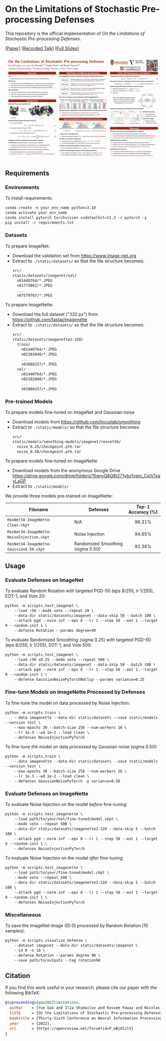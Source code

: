 # On the Limitations of Stochastic Pre-processing Defenses

This repository is the official implementation of *On the Limitations of Stochastic Pre-processing Defenses*.

[[Paper](https://arxiv.org/pdf/2206.09491)] [[Recorded Talk](https://neurips.cc/virtual/2022/poster/54675)] [[Full Slides](https://pages.cs.wisc.edu/~gy/assets/pdf/stochastic-preprocessing-slides.pdf)]

[![Poster](figs/poster.jpg)](https://neurips.cc/media/PosterPDFs/NeurIPS%202022/54675.png)

## Requirements

### Environments

To install requirements:

```shell
conda create -n your_env_name python=3.10
conda activate your_env_name
conda install pytorch torchvision cudatoolkit=11.3 -c pytorch -y
pip install -r requirements.txt
```

### Datasets

To prepare ImageNet:
* Download the validation set from https://www.image-net.org
* Extract to `./static/datasets/` so that the file structure becomes:
    ```
    src/
    static/datasets/imagenet/val/
      n01440764/*.JPEG
      n01775062/*.JPEG
      ...
      n07579787/*.JPEG
    ```

To prepare ImageNette:
* Download the full dataset ("320 px") from https://github.com/fastai/imagenette
* Extract to `./static/datasets/` so that the file structure becomes:
    ```
    src/
    static/datasets/imagenette2-320/
      train/
        n01440764/*.JPEG
        n02102040/*.JPEG
        ...
        n03888257/*.JPEG
      val/
        n01440764/*.JPEG
        n02102040/*.JPEG
        ...
        n03888257/*.JPEG
    ```

### Pre-trained Models

To prepare models fine-tuned on ImageNet and Gaussian noise
* Download models from https://github.com/locuslab/smoothing
* Extract to `./static/models/` so that the file structure becomes:
    ```
    src/
    static/models/smoothing-models/imagenet/resnet50/
      noise_0.25/checkpoint.pth.tar
      noise_0.50/checkpoint.pth.tar
    ```

To prepare models fine-tuned on ImageNette
* Download models from the anonymous Google Drive https://drive.google.com/drive/folders/15qnyQ8Q8t271vbcfvpm_CpiV1xavLaGP
* Extract to `./static/models/`

We provide three models pre-trained on ImageNette:

| Filename                                  | Defenses                          | Top-1 Accuracy (%) |
|-------------------------------------------|-----------------------------------|:------------------:|
| `ResNet34-ImageNette-Clean.ckpt`          | N/A                               |       96.31%       |
| `ResNet34-ImageNette-NoiseInjection.ckpt` | Noise Injection                   |       94.65%       |
| `ResNet34-ImageNette-Gaussian0.50.ckpt`   | Randomized Smoothing (sigma 0.50) |       92.36%       |

## Usage

### Evaluate Defenses on ImageNet

To evaluate Random Rotation with targeted PGD-50 (eps 8/255, lr 1/255), EOT-1, and Vote 20:

```shell
python -m scripts.test_imagenet \
    --load r50 --mode vote --repeat 20 \
    --data-dir static/datasets/imagenet --data-skip 50 --batch 100 \
    --attack pgd --norm inf --eps 8 --lr 1 --step 50 --eot 1 --target 9 --random-init 1 \
    --defense Rotation --params degree=90
```

To evaluate Randomized Smoothing (sigma 0.25) with targeted PGD-50 (eps 8/255, lr 1/255), EOT-1, and Vote 500:

```shell
python -m scripts.test_imagenet \
    --load r50-s0.25 --mode vote --repeat 500 \
    --data-dir static/datasets/imagenet --data-skip 50 --batch 100 \
    --attack pgd --norm inf --eps 8 --lr 1 --step 50 --eot 1 --target 9 --random-init 1 \
    --defense GaussianNoisePyTorchNoClip --params variance=0.25
```

### Fine-tune Models on ImageNette Processed by Defenses

To fine-tune the model on data processed by Noise Injection:

```shell
python -m scripts.train \
    --data imagenette --data-dir static/datasets --save static/models --version test \
    --max-epochs 30 --batch-size 256 --num-workers 16 \
    --lr 1e-3 --wd 1e-2 --load clean \
    --defenses NoiseInjectionPyTorch
```

To fine-tune the model on data processed by Gaussian noise (sigma 0.50):

```shell
python -m scripts.train \
    --data imagenette --data-dir static/datasets --save static/models --version test \
    --max-epochs 30 --batch-size 256 --num-workers 16 \
    --lr 1e-3 --wd 1e-2 --load clean \
    --defenses GaussianNoisePyTorch -p variance=0.50
```

### Evaluate Defenses on ImageNette

To evaluate Noise Injection on the model *before* fine-tuning:

```shell
python -m scripts.test_imagenette \
    --load path/to/your/not/fine-tuned/model.ckpt \
    --mode vote --repeat 500 \
    --data-dir static/datasets/imagenette2-320 --data-skip 5 --batch 100 \
    --attack pgd --norm inf --eps 8 --lr 1 --step 50 --eot 1 --target 9 --random-init 1 \
    --defenses NoiseInjectionPyTorch
```

To evaluate Noise Injection on the model *after* fine-tuning:

```shell
python -m scripts.test_imagenette \
    --load path/to/your/fine-tuned/model.ckpt \
    --mode vote --repeat 500 \
    --data-dir static/datasets/imagenette2-320 --data-skip 5 --batch 100 \
    --attack pgd --norm inf --eps 8 --lr 1 --step 50 --eot 1 --target 9 --random-init 1 \
    --defenses NoiseInjectionPyTorch
```

### Miscellaneous

To save the ImageNet image (ID 0) processed by Random Rotation (10 samples):

```shell
python -m scripts.visualize_defense \
    --dataset imagenet --data-dir static/datasets/imagenet \
    --id 0 -n 10 \
    --defense Rotation --params degree 90 \
    --save path/to/outputs --tag rotation90
```

## Citation

If you find this work useful in your research, please cite our paper with the following BibTeX:

```bib
@inproceedings{gao2022limitations,
  author    = {Yue Gao and Ilia Shumailov and Kassem Fawaz and Nicolas Papernot},
  title     = {On the Limitations of Stochastic Pre-processing Defenses},
  booktitle = {Thirty-Sixth Conference on Neural Information Processing Systems},
  year      = {2022},
  url       = {https://openreview.net/forum?id=P_eBjUlzlV}
}
```
